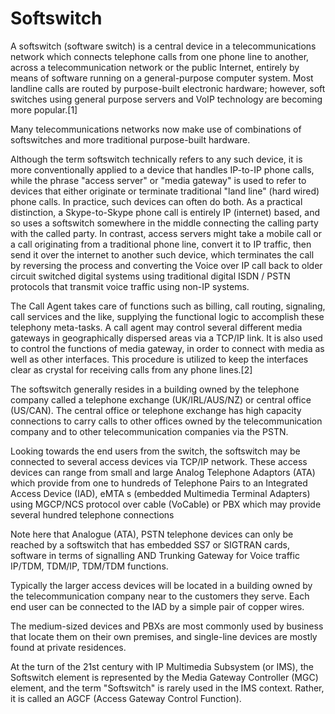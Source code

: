 # Softswitch


A softswitch (software switch) is a central device in a
telecommunications network which connects telephone calls from one phone
line to another, across a telecommunication network or the public
Internet, entirely by means of software running on a general-purpose
computer system. Most landline calls are routed by purpose-built
electronic hardware; however, soft switches using general purpose
servers and VoIP technology are becoming more popular.\[1\]

Many telecommunications networks now make use of combinations of
softswitches and more traditional purpose-built hardware.

Although the term softswitch technically refers to any such device, it
is more conventionally applied to a device that handles IP-to-IP phone
calls, while the phrase "access server" or "media gateway" is used to
refer to devices that either originate or terminate traditional "land
line" (hard wired) phone calls. In practice, such devices can often do
both. As a practical distinction, a Skype-to-Skype phone call is
entirely IP (internet) based, and so uses a softswitch somewhere in the
middle connecting the calling party with the called party. In contrast,
access servers might take a mobile call or a call originating from a
traditional phone line, convert it to IP traffic, then send it over the
internet to another such device, which terminates the call by reversing
the process and converting the Voice over IP call back to older circuit
switched digital systems using traditional digital ISDN / PSTN protocols
that transmit voice traffic using non-IP systems.

The Call Agent takes care of functions such as billing, call routing,
signaling, call services and the like, supplying the functional logic to
accomplish these telephony meta-tasks. A call agent may control several
different media gateways in geographically dispersed areas via a TCP/IP
link. It is also used to control the functions of media gateway, in
order to connect with media as well as other interfaces. This procedure
is utilized to keep the interfaces clear as crystal for receiving calls
from any phone lines.\[2\]

The softswitch generally resides in a building owned by the telephone
company called a telephone exchange (UK/IRL/AUS/NZ) or central office
(US/CAN). The central office or telephone exchange has high capacity
connections to carry calls to other offices owned by the
telecommunication company and to other telecommunication companies via
the PSTN.

Looking towards the end users from the switch, the softswitch may be
connected to several access devices via TCP/IP network. These access
devices can range from small and large Analog Telephone Adaptors (ATA)
which provide from one to hundreds of Telephone Pairs to an Integrated
Access Device (IAD), eMTA s (embedded Multimedia Terminal Adapters)
using MGCP/NCS protocol over cable (VoCable) or PBX which may provide
several hundred telephone connections

Note here that Analogue (ATA), PSTN telephone devices can only be
reached by a softswitch that has embedded SS7 or SIGTRAN cards, software
in terms of signalling AND Trunking Gateway for Voice traffic IP/TDM,
TDM/IP, TDM/TDM functions.

Typically the larger access devices will be located in a building owned
by the telecommunication company near to the customers they serve. Each
end user can be connected to the IAD by a simple pair of copper wires.

The medium-sized devices and PBXs are most commonly used by business
that locate them on their own premises, and single-line devices are
mostly found at private residences.

At the turn of the 21st century with IP Multimedia Subsystem (or IMS),
the Softswitch element is represented by the Media Gateway Controller
(MGC) element, and the term "Softswitch" is rarely used in the IMS
context. Rather, it is called an AGCF (Access Gateway Control Function).

